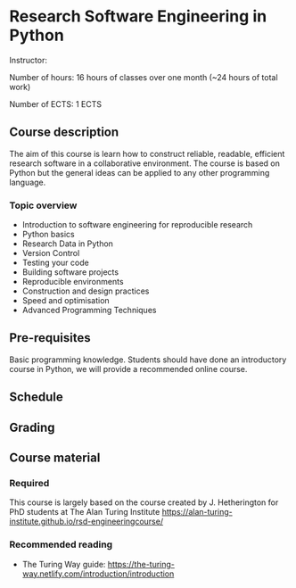 # Research Software Engineering in Python

Instructor:

Number of hours: 16 hours of classes over one month (~24 hours of total work)

Number of ECTS: 1 ECTS

## Course description
The aim of this course is learn how to construct reliable, readable, efficient research software in a collaborative environment. 
The course is based on Python but the general ideas can be applied to any other programming language.

### Topic overview

* Introduction to software engineering for reproducible research
* Python basics
* Research Data in Python
* Version Control
* Testing your code
* Building software projects
* Reproducible environments
* Construction and design practices
* Speed and optimisation
* Advanced Programming Techniques

## Pre-requisites

Basic programming knowledge. Students should have done an introductory course in Python, 
 we will provide a recommended online course. 
 
## Schedule

## Grading

## Course material

### Required

This course is largely based on the course created by J. Hetherington for PhD 
students at The Alan Turing Institute https://alan-turing-institute.github.io/rsd-engineeringcourse/

### Recommended reading

* The Turing Way guide: https://the-turing-way.netlify.com/introduction/introduction



